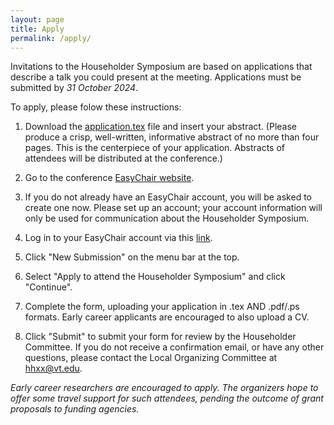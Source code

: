 ```yaml
---
layout: page
title: Apply
permalink: /apply/
---
```


Invitations to the Householder Symposium are based on applications
that describe a talk you could present at the meeting.  Applications
must be submitted by *31 October 2024*.

To apply, please folow these instructions:

1. Download the [application.tex](downloads/application.tex) file 
   and insert your abstract.
   (Please produce a crisp, well-written, informative abstract of no
   more than four pages. This is the centerpiece of your application.
   Abstracts of attendees will be distributed at the conference.)

2. Go to the conference [EasyChair website](https://easychair.org/my/conference?conf=hh2025).

3. If you do not already have an EasyChair account, you will be asked
   to create one now. Please set up an account; your account 
   information will only be used for communication about the 
   Householder Symposium.

4. Log in to your EasyChair account via this [link](https://easychair.org/my/login_author?sum=8f5c01c016c71c2ffe0d1dcdaf8acf58&conference=287960).

5. Click "New Submission" on the menu bar at the top.

6. Select "Apply to attend the Householder Symposium" and click
   "Continue".

7. Complete the form, uploading your application in .tex AND .pdf/.ps
   formats. Early career applicants are encouraged to also upload a CV.
8. Click "Submit" to submit your form for review by the Householder
   Committee. If you do not receive a confirmation email, or have any
   other questions, please contact the Local Organizing Committee at
   hhxx@vt.edu.

*Early career researchers are encouraged to apply.  The organizers
hope to offer some travel support for such attendees, pending the
outcome of grant proposals to funding agencies.*
